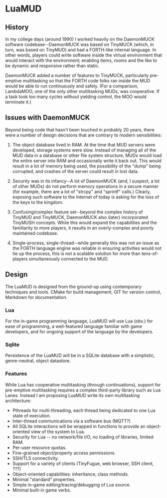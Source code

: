 # LuaMUD

## History

In my college days (around 1990) I worked heavily on the DaemonMUCK software codebase--DaemonMUCK was based on TinyMUCK (which, in turn, was based on TinyMUD) and had a FORTH-like internal language. In other words, players could write software inside the virtual environment that would interact with the environment; enabling items, rooms and the like to be dynamic and responsive rather than static.

DaemonMUCK added a number of features to TinyMUCK, particularly pre-emptive multitasking so that the FORTH code folks ran inside the MUD would be able to run continuously and safely. (For a comparison, LambdaMOO, one of the only other multitasking MUDs, was cooperative. If a task took too many cycles without yielding control, the MOO would terminate it.)

## Issues with DaemonMUCK

Beyond being code that hasn't been touched in probably 20 years, there were a number of design decisions that are contrary to modern sensibilities:

1. The object database lived in RAM. At the time that MUD servers were developed, storage systems were slow. Instead of managing all of the MUD data in a database or other file system structure, MUDs would load the entire server into RAM and occasionally write it back out. This would result in a lot of memory being used, the possibility of the "dump" being corrupted, and crashes of the server could result in lost data.

2. Security was in its infancy--A lot of DaemonMUCK (and, I suspect, a lot of other MUDs) do not perform memory operations in a secure manner (for example, there are a lot of "strcpy" and "sprintf" calls.) Clearly, exposing such software to the Internet of today is asking for the loss of the keys to the kingdom.

3. Confusing/complex feature set--beyond the complex history of TinyMUD and TinyMUCK, DaemonMUCK also (later) incorporated TinyMUSH concepts. While this would expand the capabilities and the familiarity to more players, it results in an overly-complex and poorly maintained codebase.

4. Single-process, single-thread--while generally this was not an issue as the FORTH language engine was reliable in ensuring activities would not tie up the process, this is not a scalable solution for more than tens-of-players simultaneously connected to the MUD.

## Design

The LuaMUD is designed from the ground-up using contemporary techniques and tools. CMake for build management, GIT for version control, Markdown for documentation.

### Lua

For the in-game programming language, LuaMUD will use Lua (obv.) for ease of programming, a well-featured language familiar with game developers, and for ongoing support of the language by the developers.

### Sqlite

Persistence of the LuaMUD will be in a SQLite database with a simplistic, genre-neutral, object datastore.

### Features

While Lua has cooperative multitasking (through continuations), support for pre-emptive multitasking requires a complex third-party library such as Lua Lanes. Instead I am proposing LuaMUD write its own multitasking architecture:
* Pthreads for multi-threading, each thread being dedicated to one Lua state of execution.
* Inter-thread communications via a software bus (MQTT?)
* All SQLite interactions will be wrapped in functions to provide an object-oriented view of the system to Lua.
* Security for Lua -- no network/file I/O, no loading of libraries, limited RAM.
* Per-user resource quotas.
* Fine-grained object/property access permissions.
* SSH/TLS connectivity.
* Support for a variety of clients (TinyFugue, web browser, SSH client, ???)
* Object-oriented capabilities: inheritance, class methods.
* Minimal "standard" properties.
* Simple in-game editing/tracing/debugging of Lua source.
* Minimal built-in game verbs.
